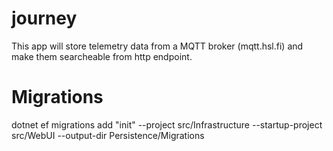 # journey

This app will store telemetry data from a MQTT broker (mqtt.hsl.fi) and make them searcheable from http endpoint.

# Migrations

dotnet ef migrations add "init" --project src/Infrastructure --startup-project src/WebUI --output-dir Persistence/Migrations

